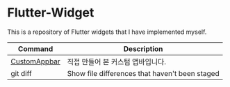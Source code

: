 # Flutter-Widget
This is a repository of Flutter widgets that I have implemented myself.

| Command    | Description                                    |
| ---------- | ---------------------------------------------- |
| [CustomAppbar](https://github.com/quokka12/Flutter-Widget/tree/main/CustomAppbar/lib) | 직접 만들어 본 커스텀 앱바입니다.                |
| git diff   | Show file differences that haven't been staged |
